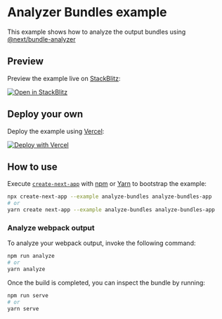 # Analyzer Bundles example

This example shows how to analyze the output bundles using [@next/bundle-analyzer](https://github.com/vercel/next.js/tree/main/packages/next-bundle-analyzer)

## Preview

Preview the example live on [StackBlitz](http://stackblitz.com/):

[![Open in StackBlitz](https://developer.stackblitz.com/img/open_in_stackblitz.svg)](https://stackblitz.com/github/vercel/next.js/tree/canary/examples/analyze-bundles)

## Deploy your own

Deploy the example using [Vercel](https://vercel.com?utm_source=github&utm_medium=readme&utm_campaign=next-example):

[![Deploy with Vercel](https://vercel.com/button)](https://vercel.com/new/git/external?repository-url=https://github.com/vercel/next.js/tree/canary/examples/analyze-bundles&project-name=analyze-bundles&repository-name=analyze-bundles)

## How to use

Execute [`create-next-app`](https://github.com/vercel/next.js/tree/canary/packages/create-next-app) with [npm](https://docs.npmjs.com/cli/init) or [Yarn](https://yarnpkg.com/lang/en/docs/cli/create/) to bootstrap the example:

```bash
npx create-next-app --example analyze-bundles analyze-bundles-app
# or
yarn create next-app --example analyze-bundles analyze-bundles-app
```

### Analyze webpack output

To analyze your webpack output, invoke the following command:

```bash
npm run analyze
# or
yarn analyze
```

Once the build is completed, you can inspect the bundle by running:

```bash
npm run serve
# or
yarn serve
```
